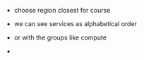 - choose region closest for course 

- we can see services as alphabetical order 
- or with the groups like compute 
- 